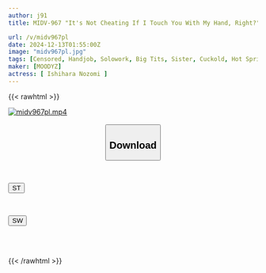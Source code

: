 ```yaml
---
author: j91
title: MIDV-967 "It's Not Cheating If I Touch You With My Hand, Right?" I Stayed At An Inn For Three Nights And My Girlfriend's Little Sister Gave Me A Devilish Handjob, And I Ended Up Cuckolding Her, Ejaculating 17 Times - Ishihara Nozomi

url: /v/midv967pl
date: 2024-12-13T01:55:00Z
image: "midv967pl.jpg"
tags: [Censored, Handjob, Solowork, Big Tits, Sister, Cuckold, Hot Spring	]
maker: [MOODYZ]
actress: [ Ishihara Nozomi ]
---
```



{{< rawhtml >}}

<div class="video" data-videoid="0ZxMYldg2YfbOV7">
    <a href="javascript:;">
        <img src="/v/midv967pl/midv967pl.jpg" width="WIDTH" height="HEIGHT" alt="midv967pl.mp4" loading="lazy">
    </a>
</div>

<script type="text/javascript" src="https://j91.asia/asset/on-demand-st.js"></script>

<br>
  <link rel="stylesheet" href="https://j91.asia/asset/bs5.css">
  
  <center>
  <button class="btn btn-primary" type="button" data-bs-toggle="collapse" data-bs-target=".multi-collapse" aria-expanded="false" aria-controls="multiCollapseExample1 multiCollapseExample2"><h2>Download</h2></button></center>
</p>
<div class="row">
  <div class="col">
    <div class="collapse multi-collapse" id="multiCollapseExample1">
      <div class="card card-body">
	      	      <br>
<div class="buttons">  
<p><a href="/v/midv967pl/st.html" target="_blank"><button class="btn-hover color-3"><i class="fa fa-download"></i> ST</button></a></p></div>
    </div>
  </div>
</div>
  <div class="col">
    <div class="collapse multi-collapse" id="multiCollapseExample2">
      <div class="card card-body">
	      <br>
<div class="buttons">
<p><a href="/v/midv967pl/sw.html" target="_blank"><button class="btn-hover color-2"><i class="fa fa-download"></i> SW</button></a></p></div>
<br><br>
      </div>
    </div>
  </div>
</div>

{{< /rawhtml >}}